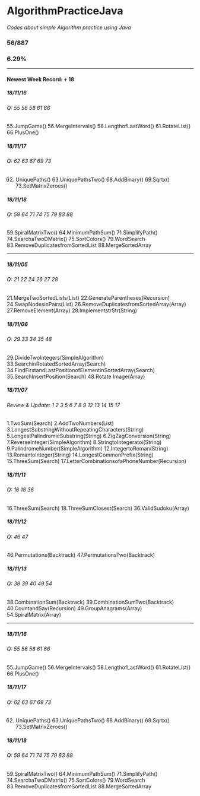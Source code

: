 # AlgorithmPracticeJava
*Codes about simple Algorithm practice using Java*

### 56/887
### 6.29%

--------------------------------------------------------
#### Newest Week Record: + 18
##### 18/11/16
###### Q: 55 56 58 61 66
55.JumpGame()  56.MergeIntervals()  58.LengthofLastWord()  61.RotateList()  66.PlusOne()
##### 18/11/17
###### Q: 62 63 67 69 73
62.	UniquePaths()  63.UniquePathsTwo()  68.AddBinary()  69.Sqrtx()  73.SetMatrixZeroes()
##### 18/11/18
###### Q: 59 64 71 74 75 79 83 88
59.SpiralMatrixTwo() 64.MinimumPathSum() 71.SimplifyPath() 74.SearchaTwoDMatrix() 75.SortColors() 79.WordSearch 83.RemoveDuplicatesfromSortedList 88.MergeSortedArray

--------------------------------------------------------
##### 18/11/05
###### Q: 21 22 24 26 27 28
21.MergeTwoSortedLists(List)  22.GenerateParentheses(Recursion)  24.SwapNodesinPairs(List)  26.RemoveDuplicatesfromSortedArray(Array)  27.RemoveElement(Array)  28.ImplementstrStr(String)
##### 18/11/06
###### Q: 29 33 34 35 48
29.DivideTwoIntegers(SimpleAlgorithm)  33.SearchinRotatedSortedArray(Search)  34.FindFirstandLastPositionofElementinSortedArray(Search)  35.SearchInsertPosition(Search)  48.Rotate Image(Array)
##### 18/11/07
###### Review & Update: 1 2 3 5 6 7 8 9 12 13 14 15 17
1.TwoSum(Search)  2.AddTwoNumbers(List)  3.LongestSubstringWithoutRepeatingCharacters(String)  5.LongestPalindromicSubstring(String)  6.ZigZagConversion(String)  7.ReverseInteger(SimpleAlgorithm)  8.StringtoIntegeratoi(String)  9.PalindromeNumber(SimpleAlgorithm)  12.IntegertoRoman(String)  13.RomantoInteger(String)  14.LongestCommonPrefix(String)  15.ThreeSum(Search)  17.LetterCombinationsofaPhoneNumber(Recursion)
##### 18/11/11
###### Q: 16 18 36
16.ThreeSum(Search)  18.ThreeSumClosest(Search)  36.ValidSudoku(Array)
##### 18/11/12
###### Q: 46 47
46.Permutations(Backtrack)  47.PermutationsTwo(Backtrack)
##### 18/11/13
###### Q: 38 39 40 49 54
38.CombinationSum(Backtrack)  39.CombinationSumTwo(Backtrack)  40.CountandSay(Recursion)  49.GroupAnagrams(Array)  54.SpiralMatrix(Array)

--------------------------------------------------------
##### 18/11/16
###### Q: 55 56 58 61 66
55.JumpGame()  56.MergeIntervals()  58.LengthofLastWord()  61.RotateList()  66.PlusOne()
##### 18/11/17
###### Q: 62 63 67 69 73
62.	UniquePaths()  63.UniquePathsTwo()  68.AddBinary()  69.Sqrtx()  73.SetMatrixZeroes()
##### 18/11/18
###### Q: 59 64 71 74 75 79 83 88
59.SpiralMatrixTwo() 64.MinimumPathSum() 71.SimplifyPath() 74.SearchaTwoDMatrix() 75.SortColors() 79.WordSearch 83.RemoveDuplicatesfromSortedList 88.MergeSortedArray
